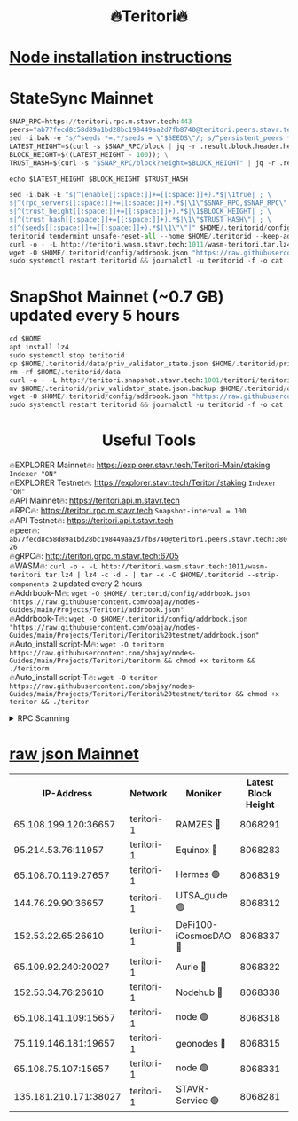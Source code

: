 <h1 align="center"> 🔥Teritori🔥</h1>


[Node installation instructions](https://github.com/obajay/nodes-Guides/tree/main/Projects/Teritori)
=

# StateSync Mainnet
```python
SNAP_RPC=https://teritori.rpc.m.stavr.tech:443
peers="ab77fecd8c58d89a1bd28bc198449aa2d7fb8740@teritori.peers.stavr.tech:38026"
sed -i.bak -e "s/^seeds *=.*/seeds = \"$SEEDS\"/; s/^persistent_peers *=.*/persistent_peers = \"$PEERS\"/" $HOME/.teritorid/config/config.toml
LATEST_HEIGHT=$(curl -s $SNAP_RPC/block | jq -r .result.block.header.height); \
BLOCK_HEIGHT=$((LATEST_HEIGHT - 100)); \
TRUST_HASH=$(curl -s "$SNAP_RPC/block?height=$BLOCK_HEIGHT" | jq -r .result.block_id.hash)

echo $LATEST_HEIGHT $BLOCK_HEIGHT $TRUST_HASH

sed -i.bak -E "s|^(enable[[:space:]]+=[[:space:]]+).*$|\1true| ; \
s|^(rpc_servers[[:space:]]+=[[:space:]]+).*$|\1\"$SNAP_RPC,$SNAP_RPC\"| ; \
s|^(trust_height[[:space:]]+=[[:space:]]+).*$|\1$BLOCK_HEIGHT| ; \
s|^(trust_hash[[:space:]]+=[[:space:]]+).*$|\1\"$TRUST_HASH\"| ; \
s|^(seeds[[:space:]]+=[[:space:]]+).*$|\1\"\"|" $HOME/.teritorid/config/config.toml
teritorid tendermint unsafe-reset-all --home $HOME/.teritorid --keep-addr-book
curl -o - -L http://teritori.wasm.stavr.tech:1011/wasm-teritori.tar.lz4 | lz4 -c -d - | tar -x -C $HOME/.teritorid --strip-components 2
wget -O $HOME/.teritorid/config/addrbook.json "https://raw.githubusercontent.com/obajay/nodes-Guides/main/Projects/Teritori/addrbook.json"
sudo systemctl restart teritorid && journalctl -u teritorid -f -o cat
```

# SnapShot Mainnet (~0.7 GB) updated every 5 hours
```python
cd $HOME
apt install lz4
sudo systemctl stop teritorid
cp $HOME/.teritorid/data/priv_validator_state.json $HOME/.teritorid/priv_validator_state.json.backup
rm -rf $HOME/.teritorid/data
curl -o - -L http://teritori.snapshot.stavr.tech:1001/teritori/teritori-snap.tar.lz4 | lz4 -c -d - | tar -x -C $HOME/.teritorid --strip-components 2
mv $HOME/.teritorid/priv_validator_state.json.backup $HOME/.teritorid/data/priv_validator_state.json
wget -O $HOME/.teritorid/config/addrbook.json "https://raw.githubusercontent.com/obajay/nodes-Guides/main/Projects/Teritori/addrbook.json"
sudo systemctl restart teritorid && journalctl -u teritorid -f -o cat
```
 <h1 align="center"> Useful Tools</h1>

🔥EXPLORER Mainnet🔥:      https://explorer.stavr.tech/Teritori-Main/staking      `Indexer "ON"` \
🔥EXPLORER Testnet🔥:        https://explorer.stavr.tech/Teritori/staking            `Indexer "ON"` \
🔥API Mainnet🔥:                   https://teritori.api.m.stavr.tech \
🔥RPC🔥:                                   https://teritori.rpc.m.stavr.tech                         `Snapshot-interval = 100` \
🔥API Testnet🔥:                     https://teritori.api.t.stavr.tech \
🔥peer🔥:                     `ab77fecd8c58d89a1bd28bc198449aa2d7fb8740@teritori.peers.stavr.tech:38026` \
🔥gRPC🔥:                                http://teritori.grpc.m.stavr.tech:6705 \
🔥WASM🔥: ```curl -o - -L http://teritori.wasm.stavr.tech:1011/wasm-teritori.tar.lz4 | lz4 -c -d - | tar -x -C $HOME/.teritorid --strip-components 2``` updated every 2 hours \
🔥Addrbook-M🔥:    ```wget -O $HOME/.teritorid/config/addrbook.json "https://raw.githubusercontent.com/obajay/nodes-Guides/main/Projects/Teritori/addrbook.json"``` \
🔥Addrbook-T🔥:    ```wget -O $HOME/.teritorid/config/addrbook.json "https://raw.githubusercontent.com/obajay/nodes-Guides/main/Projects/Teritori/Teritori%20testnet/addrbook.json"``` \
🔥Auto_install script-M🔥: ```wget -O teritorm https://raw.githubusercontent.com/obajay/nodes-Guides/main/Projects/Teritori/teritorm && chmod +x teritorm && ./teritorm``` \
🔥Auto_install script-T🔥: ```wget -O teritor https://raw.githubusercontent.com/obajay/nodes-Guides/main/Projects/Teritori/Teritori%20testnet/teritor && chmod +x teritor && ./teritor```

<details>
<summary>RPC Scanning</summary>

<h2 align="center"> We scan nodes in real time every 4 hours. And we provide the final result of RPC endpoints.
We cannot influence the operation of these nodes in any way. </h2>


```python
If Voting Power is higher than 0 --> then the Node is a validator of the network and may be subject to attack and be a potential threat to the chain.
```
```python
We marked such validators with a red symbol
```

</details>

[raw json Mainnet](https://rpc-check.teritorim.stavr.tech/teritorim/rpc-teritorim-result.json)
=



<table><tr><th>IP-Address</th><th>Network</th><th>Moniker</th><th>Latest Block Height</th><th>Earliest Block Height</th><th>Catching Up</th><th>Tx Index</th><th>Voting Power</th><th>Scan Time</th></tr><tr><td>65.108.199.120:36657</td><td>teritori-1</td><td>RAMZES 🔴</td><td>8068291</td><td>5996001</td><td>False</td><td>on</td><td>784782</td><td>2024-03-28T10:28:31.761872045UTC</td></tr><tr><td>95.214.53.76:11957</td><td>teritori-1</td><td>Equinox 🔴</td><td>8068283</td><td>7203180</td><td>False</td><td>on</td><td>1545333</td><td>2024-03-28T10:27:42.386525176UTC</td></tr><tr><td>65.108.70.119:27657</td><td>teritori-1</td><td>Hermes 🟢</td><td>8068319</td><td>7203180</td><td>False</td><td>on</td><td>0</td><td>2024-03-28T10:31:13.391961022UTC</td></tr><tr><td>144.76.29.90:36657</td><td>teritori-1</td><td>UTSA_guide 🟢</td><td>8068312</td><td>7208001</td><td>False</td><td>on</td><td>0</td><td>2024-03-28T10:30:32.399784358UTC</td></tr><tr><td>152.53.22.65:26610</td><td>teritori-1</td><td>DeFi100-iCosmosDAO 🔴</td><td>8068337</td><td>7536429</td><td>False</td><td>on</td><td>1448304</td><td>2024-03-28T10:32:58.087820615UTC</td></tr><tr><td>65.109.92.240:20027</td><td>teritori-1</td><td>Aurie 🔴</td><td>8068322</td><td>7568001</td><td>False</td><td>on</td><td>119310</td><td>2024-03-28T10:31:30.192635461UTC</td></tr><tr><td>152.53.34.76:26610</td><td>teritori-1</td><td>Nodehub 🔴</td><td>8068338</td><td>7580883</td><td>False</td><td>on</td><td>65696</td><td>2024-03-28T10:33:04.873549827UTC</td></tr><tr><td>65.108.141.109:15657</td><td>teritori-1</td><td>node 🟢</td><td>8068318</td><td>7714496</td><td>False</td><td>on</td><td>0</td><td>2024-03-28T10:31:06.261894673UTC</td></tr><tr><td>75.119.146.181:19657</td><td>teritori-1</td><td>geonodes 🔴</td><td>8068315</td><td>7747478</td><td>False</td><td>on</td><td>37840</td><td>2024-03-28T10:30:51.387997846UTC</td></tr><tr><td>65.108.75.107:15657</td><td>teritori-1</td><td>node 🟢</td><td>8068331</td><td>7995732</td><td>False</td><td>on</td><td>0</td><td>2024-03-28T10:32:24.742539008UTC</td></tr><tr><td>135.181.210.171:38027</td><td>teritori-1</td><td>STAVR-Service 🟢</td><td>8068281</td><td>8067001</td><td>False</td><td>on</td><td>0</td><td>2024-03-28T10:27:35.887551367UTC</td></tr></table>
